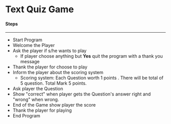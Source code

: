 # Text Quiz Game

#### Steps

---

- Start Program
- Welcome the Player
- Ask the player if s/he wants to play
  - If player choose anything but **Yes** quit the program with a thank you message
- Thank the player for choose to play
- Inform the player about the scoring system
  - Scoring system: Each Question worth 1 points . There will be total of 5 question. Total Mark 5 points.
- Ask player the Question
- Show "correct" when player gets the Question's answer right and "wrong" when wrong.
- End of the Game show player the score
- Thank the player for playing
- End Program
